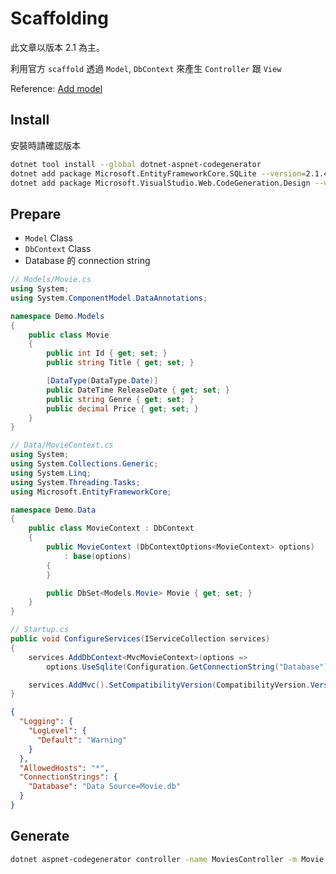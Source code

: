 # Scaffolding

此文章以版本 2.1 為主。

利用官方 `scaffold` 透過 `Model`, `DbContext` 來產生 `Controller` 跟 `View`

Reference: [Add model](https://docs.microsoft.com/en-us/aspnet/core/tutorials/first-mvc-app/adding-model)

## Install

安裝時請確認版本

```sh
dotnet tool install --global dotnet-aspnet-codegenerator
dotnet add package Microsoft.EntityFrameworkCore.SQLite --version=2.1.4
dotnet add package Microsoft.VisualStudio.Web.CodeGeneration.Design --version=2.1.6
```

## Prepare

- `Model` Class
- `DbContext` Class
- Database 的 connection string

```csharp
// Models/Movie.cs
using System;
using System.ComponentModel.DataAnnotations;

namespace Demo.Models
{
    public class Movie
    {
        public int Id { get; set; }
        public string Title { get; set; }

        [DataType(DataType.Date)]
        public DateTime ReleaseDate { get; set; }
        public string Genre { get; set; }
        public decimal Price { get; set; }
    }
}

// Data/MovieContext.cs
using System;
using System.Collections.Generic;
using System.Linq;
using System.Threading.Tasks;
using Microsoft.EntityFrameworkCore;

namespace Demo.Data
{
    public class MovieContext : DbContext
    {
        public MovieContext (DbContextOptions<MovieContext> options)
            : base(options)
        {
        }

        public DbSet<Models.Movie> Movie { get; set; }
    }
}

// Startup.cs
public void ConfigureServices(IServiceCollection services)
{
    services.AddDbContext<MvcMovieContext>(options =>
        options.UseSqlite(Configuration.GetConnectionString("Database")));

    services.AddMvc().SetCompatibilityVersion(CompatibilityVersion.Version_2_1);
}
```

```json
{
  "Logging": {
    "LogLevel": {
      "Default": "Warning"
    }
  },
  "AllowedHosts": "*",
  "ConnectionStrings": {
    "Database": "Data Source=Movie.db"
  }
}
```

## Generate

```sh
dotnet aspnet-codegenerator controller -name MoviesController -m Movie -dc MovieContext --relativeFolderPath Controllers --useDefaultLayout --referenceScriptLibraries
```
